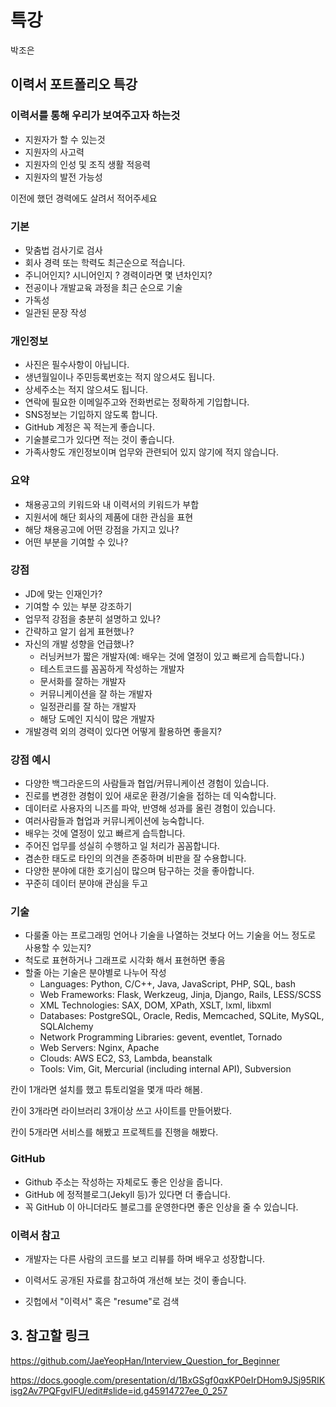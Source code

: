 # 특강

박조은

## 이력서 포트폴리오 특강

### 이력서를 통해 우리가 보여주고자 하는것

- 지원자가 할 수 있는것
- 지원자의 사고력
- 지원자의 인성 및 조직 생활 적응력
- 지원자의 발전 가능성

이전에 했던 경력에도 살려서 적어주세요

### 기본

- 맞춤법 검사기로 검사
- 회사 경력 또는 학력도 최근순으로 적습니다.
- 주니어인지? 시니어인지 ? 경력이라면 몇 년차인지?
- 전공이나 개발교육 과정을 최근 순으로 기술
- 가독성
- 일관된 문장 작성

### 개인정보

- 사진은 필수사항이 아닙니다.
- 생년월일이나 주민등록번호는 적지 않으셔도 됩니다.
- 상세주소는 적지 않으셔도 됩니다.
- 연락에 필요한 이메일주고와 전화번로는 정확하게 기입합니다.
- SNS정보는 기입하지 않도록 합니다.
- GitHub 계정은 꼭 적는게 좋습니다.
- 기술블로그가 있다면 적는 것이 좋습니다.
- 가족사항도 개인정보이며 업무와 관련되어 있지 않기에 적지 않습니다.

### 요약

- 채용공고의 키워드와 내 이력서의 키워드가 부합
- 지원서에 해단 회사의 제품에 대한 관심을 표현
- 해당 채용공고에 어떤 강점을 가지고 있나?
- 어떤 부분을 기여할 수 있나?

### 강점

- JD에 맞는 인재인가?
- 기여할 수 있는 부분 강조하기
- 업무적 강점을 충분히 설명하고 있나?
- 간략하고 알기 쉽게 표현했나?
- 자신의 개발 성향을 언급했나?
  - 러닝커브가 짧은 개발자(예: 배우는 것에 열정이 있고 빠르게 습득합니다.)
  - 테스트코드를 꼼꼼하게 작성하는 개발자
  - 문서화를 잘하는 개발자
  - 커뮤니케이션을 잘 하는 개발자
  - 일정관리를 잘 하는 개발자
  - 해당 도메인 지식이 많은 개발자
- 개발경력 외의 경력이 있다면 어떻게 활용하면 좋을지?

### 강점 예시

- 다양한 백그라운드의 사람들과 협업/커뮤니케이션 경험이 있습니다.
- 진로를 변경한 경험이 있어 새로운 환경/기술을 접하는 데 익숙합니다.
- 데이터로 사용자의 니즈를 파악, 반영해 성과를 올린 경험이 있습니다.
- 여러사람들과 협업과 커뮤니케이션에 능숙합니다.
- 배우는 것에 열정이 있고 빠르게 습득합니다.
- 주어진 업무를 성실히 수행하고 일 처리가 꼼꼼합니다.
- 겸손한 태도로 타인의 의견을 존중하며 비판을 잘 수용합니다.
- 다양한 분야에 대한 호기심이 많으며 탐구하는 것을 좋아합니다.
- 꾸준히 데이터 분야애 관심을 두고

### 기술

- 다룰줄 아는 프로그래밍 언어나 기술을 나열하는 것보다 어느 기술을 어느 정도로 사용할 수 있는지?
- 척도로 표현하거나 그래프로 시각화 해서 표현하면 좋음
- 할줄 아는 기술은 분야별로 나누어 작성
  - Languages: Python, C/C++, Java, JavaScript, PHP, SQL, bash
  - Web Frameworks: Flask, Werkzeug, Jinja, Django, Rails, LESS/SCSS
  - XML Technologies: SAX, DOM, XPath, XSLT, lxml, libxml
  - Databases: PostgreSQL, Oracle, Redis, Memcached, SQLite, MySQL, SQLAlchemy
  - Network Programming Libraries: gevent, eventlet, Tornado
  - Web Servers: Nginx, Apache
  - Clouds: AWS EC2, S3, Lambda, beanstalk
  - Tools: Vim, Git, Mercurial (including internal API), Subversion

칸이 1개라면 설치를 했고 튜토리얼을 몇개 따라 해봄.

칸이 3개라면 라이브러리 3개이상 쓰고 사이트를 만들어봤다.

칸이 5개라면 서비스를 해봤고 프로젝트를 진행을 해봤다.

### GitHub

- Github 주소는 작성하는 자체로도 좋은 인상을 줍니다.
- GitHub 에 정적블로그(Jekyll 등)가 있다면 더 좋습니다.
- 꼭 GitHub 이 아니더라도 블로그를 운영한다면 좋은 인상을 줄 수 있습니다.

### 이력서 참고

- 개발자는 다른 사람의 코드를 보고 리뷰를 하며 배우고 성장합니다.
- 이력서도 공개된 자료를 참고하여 개선해 보는 것이 좋습니다.

- 깃헙에서 "이력서" 혹은 "resume"로 검색

## 3. 참고할 링크

https://github.com/JaeYeopHan/Interview_Question_for_Beginner

https://docs.google.com/presentation/d/1BxGSgf0qxKP0eIrDHom9JSj95RIKisg2Av7PQFgvIFU/edit#slide=id.g45914727ee_0_257
